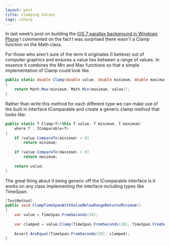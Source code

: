 ```yaml
---
layout: post
title: Clamping Values
tags: csharp
---
```


In last week’s post on building the [iOS 7 parallax background in Windows Phone][ios] I commented on the fact I was surprised there wasn't a Clamp function on the Math class.

For those who aren't sure of the term it originates (I believe) out of computer graphics and ensures a value lies between a range of values. In essence it combines the Min and Max functions so that a simple implementation of Clamp could look like.

``` csharp
public static double Clamp(double value, double minimum, double maximum)
{
    return Math.Max(minimum, Math.Min(maximum, value));
}
```

Rather than write this method for each different type we can make use of the built in interface IComparable and create a generic clamp method that looks like:

``` csharp
public static T Clamp<T>(this T value, T minimum, T maximum)
    where T : IComparable<T>
{
    if (value.CompareTo(minimum) < 0)
        return minimum;
 
    if (value.CompareTo(maximum) > 0)
        return maximum;
 
    return value;
}
```

The great thing about it being generic off the IComparable interface is it works on any class implementing the interface including types like TimeSpan.

``` csharp
[TestMethod]
public void ClampTimeSpanWithValueBelowRangeReturnsMinimum()
{
    var value = TimeSpan.FromSeconds(10);
 
    var clamped = value.Clamp(TimeSpan.FromSeconds(20), TimeSpan.FromSeconds(30));
 
    Assert.AreEqual(TimeSpan.FromSeconds(20), clamped);
}
```

[ios]: http://compiledexperience.com/blog/posts/windows-phone-parallax-background

